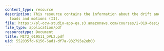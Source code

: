 ```yaml
---
content_type: resource
description: This resource contains the information about the drift and slowly-varying
  loads and motions (II).
file: https://ol-ocw-studio-app-qa.s3.amazonaws.com/courses/2-019-design-of-ocean-systems-spring-2011/552035fd61566ad1df7a932795a2eb00_MIT2_019S11_DVL2.pdf
file_type: application/pdf
resourcetype: Document
title: MIT2_019S11_DVL2.pdf
uid: 552035fd-6156-6ad1-df7a-932795a2eb00
---
```

